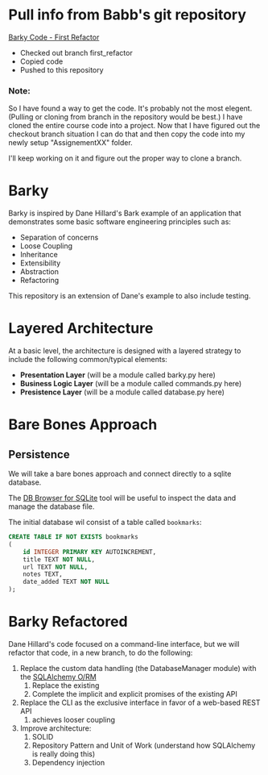 # Pull info from Babb's git repository
[Barky Code - First Refactor](https://github.com/ahuimanu/CIDM6330.git)
- Checked out branch first_refactor
- Copied code
- Pushed to this repository

### Note:
So I have found a way to get the code. It's probably not the most elegent. (Pulling or cloning from branch in the repository would be best.) I have cloned the entire course code into a project. 
Now that I have figured out the checkout branch situation I can do that and then copy the code into my newly setup "AssignementXX" folder. 

I'll keep working on it and figure out the proper way to clone a branch. 

# Barky

Barky is inspired by Dane Hillard's Bark example of an application that demonstrates some basic software engineering principles such as:

- Separation of concerns
- Loose Coupling
- Inheritance
- Extensibility
- Abstraction
- Refactoring

This repository is an extension of Dane's example to also include testing.

# Layered Architecture

At a basic level, the architecture is designed with a layered strategy to include the following common/typical elements:

- **Presentation Layer** (will be a module called barky.py here)
- **Business Logic Layer** (will be a module called commands.py here)
- **Presistence Layer** (will be a module called database.py here)

# Bare Bones Approach

## Persistence

We will take a bare bones approach and connect directly to a sqlite database.

The [DB Browser for SQLite](https://sqlitebrowser.org/) tool will be useful to inspect the data and manage the database file.

The initial database wil consist of a table called `bookmarks`:

```sql
CREATE TABLE IF NOT EXISTS bookmarks
(
    id INTEGER PRIMARY KEY AUTOINCREMENT,
    title TEXT NOT NULL,
    url TEXT NOT NULL,
    notes TEXT,
    date_added TEXT NOT NULL
);
```

# Barky Refactored

Dane Hillard's code focused on a command-line interface, but we will refactor that code, in a new branch, to do the following:

1. Replace the custom data handling (the DatabaseManager module) with the [SQLAlchemy O/RM](https://www.sqlalchemy.org/)
   1. Replace the existing
   1. Complete the implicit and explicit promises of the existing API
2. Replace the CLI as the exclusive interface in favor of a web-based REST API
    1. achieves looser coupling
3. Improve architecture:
   1. SOLID
   2. Repository Pattern and Unit of Work (understand how SQLAlchemy is really doing this)
   3. Dependency injection
